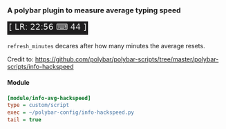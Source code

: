### A polybar plugin to measure average typing speed

![info-hackspeed](screenshots/1.png)

`refresh_minutes` decares after how many minutes the average resets.

Credit to: https://github.com/polybar/polybar-scripts/tree/master/polybar-scripts/info-hackspeed

#### Module

```ini
[module/info-avg-hackspeed]
type = custom/script
exec = ~/polybar-config/info-hackspeed.py
tail = true
```